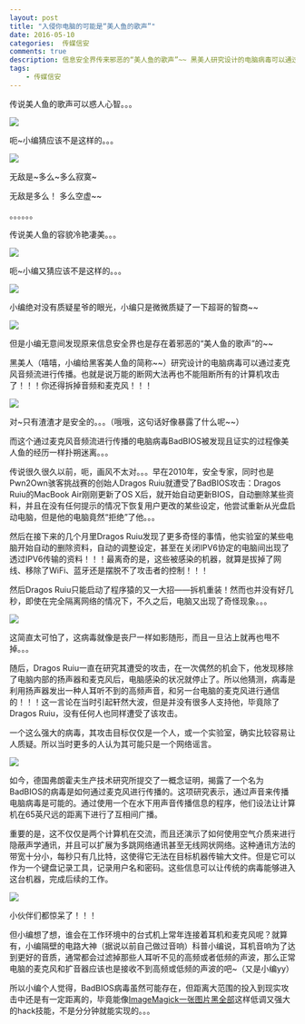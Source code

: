 ```yaml
---  
layout: post  
title: "入侵你电脑的可能是“美人鱼的歌声”"
date: 2016-05-10
categories:  传媒信安     
comments: true
description: 信息安全界传来邪恶的“美人鱼的歌声”~~ 黑美人研究设计的电脑病毒可以通过麦克风音频流进行传播。也就是说万能的断网大法再也不能阻断所有的计算机攻击了！！！你还得拆掉音频和麦克风！！！
tags:
    - 传媒信安
---  
```

传说美人鱼的歌声可以惑人心智。。。

![](http://127.0.0.1:4000//resources/images/gg1.jpg) 

呃~小编猜应该不是这样的。。。

![](http://127.0.0.1:4000//resources/images/gg2.jpg) 

无敌是~多么~多么寂寞~

无敌是多么！ 多么空虚~~

。。。。。。



传说美人鱼的容貌冷艳凄美。。。

![](http://127.0.0.1:4000//resources/images/gg3.jpg) 

呃~小编又猜应该不是这样的。。。

![](http://127.0.0.1:4000//resources/images/gg4.jpg) 

小编绝对没有质疑星爷的眼光，小编只是微微质疑了一下超哥的智商~~

![](http://127.0.0.1:4000//resources/images/gg5.jpg) 

但是小编无意间发现原来信息安全界也是存在着邪恶的“美人鱼的歌声”的~~

黑美人（嘻嘻，小编给黑客美人鱼的简称~~）研究设计的电脑病毒可以通过麦克风音频流进行传播。也就是说万能的断网大法再也不能阻断所有的计算机攻击了！！！你还得拆掉音频和麦克风！！！

![](http://127.0.0.1:4000//resources/images/gg6.jpg) 

对~只有渣渣才是安全的。。。（哦哦，这句话好像暴露了什么呢~~）

而这个通过麦克风音频流进行传播的电脑病毒BadBIOS被发现且证实的过程像美人鱼的经历一样扑朔迷离。。。

传说很久很久以前，呃，画风不太对。。。早在2010年，安全专家，同时也是Pwn2Own骇客挑战赛的创始人Dragos Ruiu就遭受了BadBIOS攻击：Dragos Ruiu的MacBook Air刚刚更新了OS X后，就开始自动更新BIOS，自动删除某些资料，并且在没有任何提示的情况下恢复用户更改的某些设定，他尝试重新从光盘启动电脑，但是他的电脑竟然“拒绝”了他。。。

然后在接下来的几个月里Dragos Ruiu发现了更多奇怪的事情，他实验室的某些电脑开始自动的删除资料，自动的调整设定，甚至在关闭IPV6协定的电脑间出现了透过IPV6传输的资料！！！最离奇的是，这些被感染的机器，就算是拔掉了网线、移除了WiFi、蓝牙还是摆脱不了攻击者的控制！！！

然后Dragos Ruiu只能启动了程序猿的又一大招——拆机重装！然而也并没有好几秒，即使在完全隔离网络的情况下，不久之后，电脑又出现了奇怪现象。。。

![](http://127.0.0.1:4000//resources/images/gg7.png) 

这简直太可怕了，这病毒就像是丧尸一样如影随形，而且一旦沾上就再也甩不掉。。。

随后，Dragos Ruiu一直在研究其遭受的攻击，在一次偶然的机会下，他发现移除了电脑内部的扬声器和麦克风后，电脑感染的状况就停止了。所以他猜测，病毒是利用扬声器发出一种人耳听不到的高频声音，和另一台电脑的麦克风进行通信的！！！这一言论在当时引起轩然大波，但是并没有很多人支持他，毕竟除了Dragos Ruiu，没有任何人也同样遭受了该攻击。

一个这么强大的病毒，其攻击目标仅仅是一个人，或一个实验室，确实比较容易让人质疑。所以当时更多的人认为其可能只是一个网络谣言。

![](http://127.0.0.1:4000//resources/images/gg8.jpg) 

如今，德国弗朗霍夫生产技术研究所提交了一概念证明，揭露了一个名为BadBIOS的病毒是如何通过麦克风进行传播的。这项研究表示，通过声音来传播电脑病毒是可能的。通过使用一个在水下用声音传播信息的程序，他们设法让计算机在65英尺远的距离下进行了互相间广播。

重要的是，这不仅仅是两个计算机在交流，而且还演示了如何使用空气介质来进行隐蔽声学通讯，并且可以扩展为多跳网络通讯甚至无线网状网络。这种通讯方法的带宽十分小，每秒只有几比特，这使得它无法在目标机器传输大文件。但是它可以作为一个键盘记录工具，记录用户名和密码。这些信息可以让传统的病毒能够进入这台机器，完成后续的工作。

![](http://127.0.0.1:4000//resources/images/gg9.jpg) 

小伙伴们都惊呆了！！！

但小编想了想，谁会在工作环境中的台式机上常年连接着耳机和麦克风呢？就算有，小编隔壁的电路大神（据说以前自己做过音响）科普小编说，耳机音响为了达到更好的音质，通常都会过滤掉那些人耳听不见的高频或者低频的声波，那么正常电脑的麦克风和扩音器应该也是接收不到高频或低频的声波的吧~（又是小编yy）

所以小编个人觉得，BadBIOS病毒虽然可能存在，但距离大范围的投入到现实攻击中还是有一定距离的，毕竟能像[ImageMagick一张图片黑全部](http://sec.cuc.edu.cn/CUCIS/post/imagemagick-cve-2016-3714)这样低调又强大的hack技能，不是分分钟就能实现的。。。